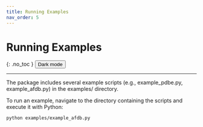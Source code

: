 ```yaml
---
title: Running Examples
nav_order: 5
---
```


# Running Examples
{: .no_toc }
<button class="btn js-toggle-dark-mode">Dark mode</button>

<script>
const toggleDarkMode = document.querySelector('.js-toggle-dark-mode');

jtd.addEvent(toggleDarkMode, 'click', function(){
  if (jtd.getTheme() === 'dark') {
    jtd.setTheme('light');
    toggleDarkMode.textContent = 'Dark mode';
  } else {
    jtd.setTheme('dark');
    toggleDarkMode.textContent = 'Light mode';
  }
});
</script>
---

The package includes several example scripts (e.g., example_pdbe.py, example_afdb.py) in the examples/ directory.

To run an example, navigate to the directory containing the scripts and execute it with Python:

```bash
python examples/example_afdb.py
```
